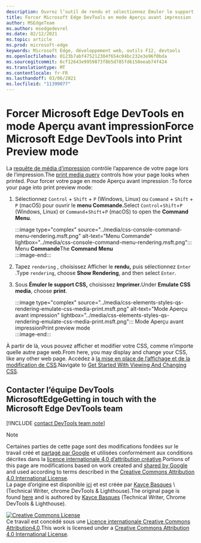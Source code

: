```yaml
---
description: Ouvrez l’outil de rendu et sélectionnez Émuler le support CSS > imprimer.
title: Forcer Microsoft Edge DevTools en mode Aperçu avant impression (type de média d’impression CSS)
author: MSEdgeTeam
ms.author: msedgedevrel
ms.date: 02/12/2021
ms.topic: article
ms.prod: microsoft-edge
keywords: Microsoft Edge, développement web, outils F12, devtools
ms.openlocfilehash: 0123b7abf475212304f654c04bc232e3e96f0bda
ms.sourcegitcommit: 6cf12643e9959873f8b5d785fd6158eeab74f424
ms.translationtype: MT
ms.contentlocale: fr-FR
ms.lasthandoff: 03/06/2021
ms.locfileid: "11399077"
---
```

<!-- Copyright Kayce Basques 

   Licensed under the Apache License, Version 2.0 (the "License");
   you may not use this file except in compliance with the License.
   You may obtain a copy of the License at

       https://www.apache.org/licenses/LICENSE-2.0

   Unless required by applicable law or agreed to in writing, software
   distributed under the License is distributed on an "AS IS" BASIS,
   WITHOUT WARRANTIES OR CONDITIONS OF ANY KIND, either express or implied.
   See the License for the specific language governing permissions and
   limitations under the License.  -->

# <a name="force-microsoft-edge-devtools-into-print-preview-mode"></a><span data-ttu-id="a1039-104">Forcer Microsoft Edge DevTools en mode Aperçu avant impression</span><span class="sxs-lookup"><span data-stu-id="a1039-104">Force Microsoft Edge DevTools into Print Preview mode</span></span>  

<span data-ttu-id="a1039-105">La [requête de média d’impression][MDNUsingMediaQueries] contrôle l’apparence de votre page lors de l’impression.</span><span class="sxs-lookup"><span data-stu-id="a1039-105">The [print media query][MDNUsingMediaQueries] controls how your page looks when printed.</span></span>  <span data-ttu-id="a1039-106">Pour forcer votre page en mode Aperçu avant impression :</span><span class="sxs-lookup"><span data-stu-id="a1039-106">To force your page into print preview mode:</span></span>  

1.  <span data-ttu-id="a1039-107">Sélectionnez `Control` + `Shift` + `P` \(Windows, Linux\) ou `Command` + `Shift` + `P` \(macOS\) pour ouvrir le **menu Commande.**</span><span class="sxs-lookup"><span data-stu-id="a1039-107">Select `Control`+`Shift`+`P` \(Windows, Linux\) or `Command`+`Shift`+`P` \(macOS\) to open the **Command Menu**.</span></span>  
    
    :::image type="complex" source="../media/css-console-command-menu-rendering.msft.png" alt-text="Menu Commande" lightbox="../media/css-console-command-menu-rendering.msft.png":::
       <span data-ttu-id="a1039-109">Menu **Commande**</span><span class="sxs-lookup"><span data-stu-id="a1039-109">The **Command Menu**</span></span>  
    :::image-end:::  
    
1.  <span data-ttu-id="a1039-110">Tapez `rendering` , choisissez Afficher le **rendu,** puis sélectionnez `Enter` .</span><span class="sxs-lookup"><span data-stu-id="a1039-110">Type `rendering`, choose **Show Rendering**, and then select `Enter`.</span></span>  
1.  <span data-ttu-id="a1039-111">Sous **Émuler le support CSS,** choisissez **Imprimer.**</span><span class="sxs-lookup"><span data-stu-id="a1039-111">Under **Emulate CSS media**, choose **print**.</span></span>  
    
    :::image type="complex" source="../media/css-elements-styles-qs-rendering-emulate-css-media-print.msft.png" alt-text="Mode Aperçu avant impression" lightbox="../media/css-elements-styles-qs-rendering-emulate-css-media-print.msft.png":::
       <span data-ttu-id="a1039-113">Mode Aperçu avant impression</span><span class="sxs-lookup"><span data-stu-id="a1039-113">Print preview mode</span></span>  
    :::image-end:::  
    
<span data-ttu-id="a1039-114">À partir de là, vous pouvez afficher et modifier votre CSS, comme n’importe quelle autre page web.</span><span class="sxs-lookup"><span data-stu-id="a1039-114">From here, you may display and change your CSS, like any other web page.</span></span>  <span data-ttu-id="a1039-115">Accédez à [la mise en place de l’affichage et de la modification de CSS][DevToolsCSSGetStarted].</span><span class="sxs-lookup"><span data-stu-id="a1039-115">Navigate to [Get Started With Viewing And Changing CSS][DevToolsCSSGetStarted].</span></span>  

## <a name="getting-in-touch-with-the-microsoft-edge-devtools-team"></a><span data-ttu-id="a1039-116">Contacter l’équipe DevTools MicrosoftEdge</span><span class="sxs-lookup"><span data-stu-id="a1039-116">Getting in touch with the Microsoft Edge DevTools team</span></span>  

[!INCLUDE [contact DevTools team note](../includes/contact-devtools-team-note.md)]  

<!-- links -->  

[MicrosoftEdgeDevTools]: ../../devtools-guide-chromium/index.md "Outils de développement Microsoft Edge (Chromium) | Documents Microsoft"  
[DevToolsCSSGetStarted]: ./index.md "Commencer à afficher et modifier les | Documents Microsoft"  

[MDNUsingMediaQueries]: https://developer.mozilla.org/docs/Web/CSS/Media_Queries/Using_media_queries "Utilisation de requêtes multimédias | MDN"  

> [!NOTE]
> <span data-ttu-id="a1039-120">Certaines parties de cette page sont des modifications fondées sur le travail créé et [partagé par Google][GoogleSitePolicies] et utilisées conformément aux conditions décrites dans la [licence internationale 4,0 d’attribution créative][CCA4IL].</span><span class="sxs-lookup"><span data-stu-id="a1039-120">Portions of this page are modifications based on work created and [shared by Google][GoogleSitePolicies] and used according to terms described in the [Creative Commons Attribution 4.0 International License][CCA4IL].</span></span>  
> <span data-ttu-id="a1039-121">La page d’origine est disponible [ici](https://developers.google.com/web/tools/chrome-devtools/css/print-preview) et est créée par [Kayce Basques][KayceBasques] \ (Technical Writer, chrome DevTools \& Lighthouse\).</span><span class="sxs-lookup"><span data-stu-id="a1039-121">The original page is found [here](https://developers.google.com/web/tools/chrome-devtools/css/print-preview) and is authored by [Kayce Basques][KayceBasques] \(Technical Writer, Chrome DevTools \& Lighthouse\).</span></span>  

[![Creative Commons License][CCby4Image]][CCA4IL]  
<span data-ttu-id="a1039-123">Ce travail est concédé sous une [Licence internationale Creative Commons Attribution4.0][CCA4IL].</span><span class="sxs-lookup"><span data-stu-id="a1039-123">This work is licensed under a [Creative Commons Attribution 4.0 International License][CCA4IL].</span></span>  

[CCA4IL]: https://creativecommons.org/licenses/by/4.0  
[CCby4Image]: https://i.creativecommons.org/l/by/4.0/88x31.png  
[GoogleSitePolicies]: https://developers.google.com/terms/site-policies  
[KayceBasques]: https://developers.google.com/web/resources/contributors/kaycebasques  
